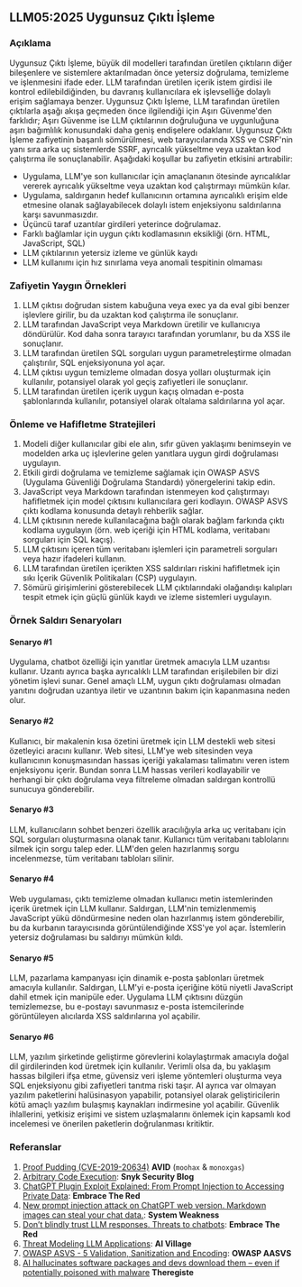 ## LLM05:2025 Uygunsuz Çıktı İşleme

### Açıklama

Uygunsuz Çıktı İşleme, büyük dil modelleri tarafından üretilen çıktıların diğer bileşenlere ve sistemlere aktarılmadan önce yetersiz doğrulama, temizleme ve işlenmesini ifade eder. LLM tarafından üretilen içerik istem girdisi ile kontrol edilebildiğinden, bu davranış kullanıcılara ek işlevselliğe dolaylı erişim sağlamaya benzer.
Uygunsuz Çıktı İşleme, LLM tarafından üretilen çıktılarla aşağı akışa geçmeden önce ilgilendiği için Aşırı Güvenme'den farklıdır; Aşırı Güvenme ise LLM çıktılarının doğruluğuna ve uygunluğuna aşırı bağımlılık konusundaki daha geniş endişelere odaklanır.
Uygunsuz Çıktı İşleme zafiyetinin başarılı sömürülmesi, web tarayıcılarında XSS ve CSRF'nin yanı sıra arka uç sistemlerde SSRF, ayrıcalık yükseltme veya uzaktan kod çalıştırma ile sonuçlanabilir.
Aşağıdaki koşullar bu zafiyetin etkisini artırabilir:

- Uygulama, LLM'ye son kullanıcılar için amaçlananın ötesinde ayrıcalıklar vererek ayrıcalık yükseltme veya uzaktan kod çalıştırmayı mümkün kılar.
- Uygulama, saldırganın hedef kullanıcının ortamına ayrıcalıklı erişim elde etmesine olanak sağlayabilecek dolaylı istem enjeksiyonu saldırılarına karşı savunmasızdır.
- Üçüncü taraf uzantılar girdileri yeterince doğrulamaz.
- Farklı bağlamlar için uygun çıktı kodlamasının eksikliği (örn. HTML, JavaScript, SQL)
- LLM çıktılarının yetersiz izleme ve günlük kaydı
- LLM kullanımı için hız sınırlama veya anomali tespitinin olmaması

### Zafiyetin Yaygın Örnekleri

1. LLM çıktısı doğrudan sistem kabuğuna veya exec ya da eval gibi benzer işlevlere girilir, bu da uzaktan kod çalıştırma ile sonuçlanır.
2. LLM tarafından JavaScript veya Markdown üretilir ve kullanıcıya döndürülür. Kod daha sonra tarayıcı tarafından yorumlanır, bu da XSS ile sonuçlanır.
3. LLM tarafından üretilen SQL sorguları uygun parametreleştirme olmadan çalıştırılır, SQL enjeksiyonuna yol açar.
4. LLM çıktısı uygun temizleme olmadan dosya yolları oluşturmak için kullanılır, potansiyel olarak yol geçiş zafiyetleri ile sonuçlanır.
5. LLM tarafından üretilen içerik uygun kaçış olmadan e-posta şablonlarında kullanılır, potansiyel olarak oltalama saldırılarına yol açar.

### Önleme ve Hafifletme Stratejileri

1. Modeli diğer kullanıcılar gibi ele alın, sıfır güven yaklaşımı benimseyin ve modelden arka uç işlevlerine gelen yanıtlara uygun girdi doğrulaması uygulayın.
2. Etkili girdi doğrulama ve temizleme sağlamak için OWASP ASVS (Uygulama Güvenliği Doğrulama Standardı) yönergelerini takip edin.
3. JavaScript veya Markdown tarafından istenmeyen kod çalıştırmayı hafifletmek için model çıktısını kullanıcılara geri kodlayın. OWASP ASVS çıktı kodlama konusunda detaylı rehberlik sağlar.
4. LLM çıktısının nerede kullanılacağına bağlı olarak bağlam farkında çıktı kodlama uygulayın (örn. web içeriği için HTML kodlama, veritabanı sorguları için SQL kaçış).
5. LLM çıktısını içeren tüm veritabanı işlemleri için parametreli sorguları veya hazır ifadeleri kullanın.
6. LLM tarafından üretilen içerikten XSS saldırıları riskini hafifletmek için sıkı İçerik Güvenlik Politikaları (CSP) uygulayın.
7. Sömürü girişimlerini gösterebilecek LLM çıktılarındaki olağandışı kalıpları tespit etmek için güçlü günlük kaydı ve izleme sistemleri uygulayın.

### Örnek Saldırı Senaryoları

#### Senaryo #1

  Uygulama, chatbot özelliği için yanıtlar üretmek amacıyla LLM uzantısı kullanır. Uzantı ayrıca başka ayrıcalıklı LLM tarafından erişilebilen bir dizi yönetim işlevi sunar. Genel amaçlı LLM, uygun çıktı doğrulaması olmadan yanıtını doğrudan uzantıya iletir ve uzantının bakım için kapanmasına neden olur.

#### Senaryo #2

  Kullanıcı, bir makalenin kısa özetini üretmek için LLM destekli web sitesi özetleyici aracını kullanır. Web sitesi, LLM'ye web sitesinden veya kullanıcının konuşmasından hassas içeriği yakalaması talimatını veren istem enjeksiyonu içerir. Bundan sonra LLM hassas verileri kodlayabilir ve herhangi bir çıktı doğrulama veya filtreleme olmadan saldırgan kontrollü sunucuya gönderebilir.

#### Senaryo #3

  LLM, kullanıcıların sohbet benzeri özellik aracılığıyla arka uç veritabanı için SQL sorguları oluşturmasına olanak tanır. Kullanıcı tüm veritabanı tablolarını silmek için sorgu talep eder. LLM'den gelen hazırlanmış sorgu incelenmezse, tüm veritabanı tabloları silinir.

#### Senaryo #4

  Web uygulaması, çıktı temizleme olmadan kullanıcı metin istemlerinden içerik üretmek için LLM kullanır. Saldırgan, LLM'nin temizlenmemiş JavaScript yükü döndürmesine neden olan hazırlanmış istem gönderebilir, bu da kurbanın tarayıcısında görüntülendiğinde XSS'ye yol açar. İstemlerin yetersiz doğrulaması bu saldırıyı mümkün kıldı.

#### Senaryo #5

  LLM, pazarlama kampanyası için dinamik e-posta şablonları üretmek amacıyla kullanılır. Saldırgan, LLM'yi e-posta içeriğine kötü niyetli JavaScript dahil etmek için manipüle eder. Uygulama LLM çıktısını düzgün temizlemezse, bu e-postayı savunmasız e-posta istemcilerinde görüntüleyen alıcılarda XSS saldırılarına yol açabilir.

#### Senaryo #6

  LLM, yazılım şirketinde geliştirme görevlerini kolaylaştırmak amacıyla doğal dil girdilerinden kod üretmek için kullanılır. Verimli olsa da, bu yaklaşım hassas bilgileri ifşa etme, güvensiz veri işleme yöntemleri oluşturma veya SQL enjeksiyonu gibi zafiyetleri tanıtma riski taşır. AI ayrıca var olmayan yazılım paketlerini halüsinasyon yapabilir, potansiyel olarak geliştiricilerin kötü amaçlı yazılım bulaşmış kaynakları indirmesine yol açabilir. Güvenlik ihlallerini, yetkisiz erişimi ve sistem uzlaşmalarını önlemek için kapsamlı kod incelemesi ve önerilen paketlerin doğrulanması kritiktir.

### Referanslar

1. [Proof Pudding (CVE-2019-20634)](https://avidml.org/database/avid-2023-v009/) **AVID** (`moohax` & `monoxgas`)
2. [Arbitrary Code Execution](https://security.snyk.io/vuln/SNYK-PYTHON-LANGCHAIN-5411357): **Snyk Security Blog**
3. [ChatGPT Plugin Exploit Explained: From Prompt Injection to Accessing Private Data](https://embracethered.com/blog/posts/2023/chatgpt-cross-plugin-request-forgery-and-prompt-injection./): **Embrace The Red**
4. [New prompt injection attack on ChatGPT web version. Markdown images can steal your chat data.](https://systemweakness.com/new-prompt-injection-attack-on-chatgpt-web-version-ef717492c5c2?gi=8daec85e2116): **System Weakness**
5. [Don’t blindly trust LLM responses. Threats to chatbots](https://embracethered.com/blog/posts/2023/ai-injections-threats-context-matters/): **Embrace The Red**
6. [Threat Modeling LLM Applications](https://aivillage.org/large%20language%20models/threat-modeling-llm/): **AI Village**
7. [OWASP ASVS - 5 Validation, Sanitization and Encoding](https://owasp-aasvs4.readthedocs.io/en/latest/V5.html#validation-sanitization-and-encoding): **OWASP AASVS**
8. [AI hallucinates software packages and devs download them – even if potentially poisoned with malware](https://www.theregister.com/2024/03/28/ai_bots_hallucinate_software_packages/) **Theregiste**
